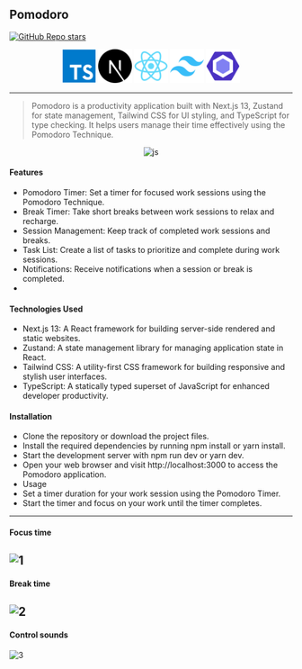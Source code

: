 ## Pomodoro
[![GitHub Repo stars](https://img.shields.io/github/stars/mamad-1999/Pomodoro?style=social)](https://github.com/mamad-1999/Pomodoro)

<div align="center">
  <img width="60px" hight="60px" src="https://github.com/devicons/devicon/blob/master/icons/typescript/typescript-original.svg" alt="icon" />
  <img width="60px" hight="60px" src="https://github.com/devicons/devicon/blob/master/icons/nextjs/nextjs-original.svg"           alt="icon" />
  <img width="60px" hight="60px" src="https://github.com/devicons/devicon/blob/master/icons/react/react-original.svg" alt="icon" />
  <img width="60px" hight="60px" src="https://github.com/devicons/devicon/blob/master/icons/tailwindcss/tailwindcss-plain.svg" alt="icon" />
   <img width="60px" hight="60px" src="https://github.com/devicons/devicon/blob/master/icons/eslint/eslint-original.svg" alt="icon" />
</div>

----
> Pomodoro is a productivity application built with Next.js 13, Zustand for state management, Tailwind CSS for UI styling, and TypeScript for type checking. It helps users manage their time effectively using the Pomodoro Technique.

<p align="center">
  <img width="200px" hight="200px" src="https://github.com/mamad-1999/Pomodoro/assets/91375726/1b05537a-e480-4c8d-8cee-3b01d00db310" alt="js" />
</p>

#### Features

- Pomodoro Timer: Set a timer for focused work sessions using the Pomodoro Technique.
- Break Timer: Take short breaks between work sessions to relax and recharge.
- Session Management: Keep track of completed work sessions and breaks.
- Task List: Create a list of tasks to prioritize and complete during work sessions.
- Notifications: Receive notifications when a session or break is completed.
-

#### Technologies Used

- Next.js 13: A React framework for building server-side rendered and static websites.
- Zustand: A state management library for managing application state in React.
- Tailwind CSS: A utility-first CSS framework for building responsive and stylish user interfaces.
- TypeScript: A statically typed superset of JavaScript for enhanced developer productivity.

#### Installation

- Clone the repository or download the project files.
- Install the required dependencies by running npm install or yarn install.
- Start the development server with npm run dev or yarn dev.
- Open your web browser and visit http://localhost:3000 to access the Pomodoro application.
- Usage
- Set a timer duration for your work session using the Pomodoro Timer.
- Start the timer and focus on your work until the timer completes.

-----
#### Focus time
![1](https://github.com/mamad-1999/Pomodoro/assets/91375726/c1589571-62a0-4196-87ce-c045445ec911)
-----
#### Break time
![2](https://github.com/mamad-1999/Pomodoro/assets/91375726/5624b005-ce22-4cb0-9f41-8c172d278645)
-----
#### Control sounds
![3](https://github.com/mamad-1999/Pomodoro/assets/91375726/e3d458a7-d3f2-4143-9fcc-23d8c96b352b)
